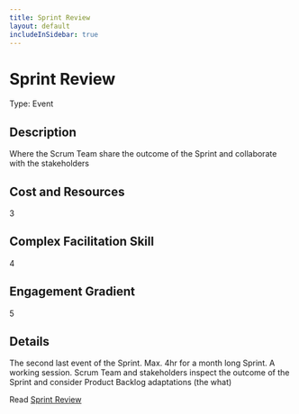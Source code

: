 ```yaml
---
title: Sprint Review
layout: default
includeInSidebar: true
---
```


# Sprint Review

Type: Event

## Description

Where the Scrum Team share the outcome of the Sprint and collaborate with the stakeholders

## Cost and Resources

3

## Complex Facilitation Skill

4

## Engagement Gradient

5

## Details

The second last event of the Sprint. Max. 4hr for a month long Sprint. A working session. Scrum Team and stakeholders inspect the outcome of the Sprint and consider Product Backlog adaptations (the what)

Read [Sprint Review](https://scrumguides.org/scrum-guide.html#sprint-review)